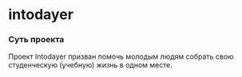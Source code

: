 # intodayer
### Суть проекта
Проект Intodayer призван помочь молодым людям собрать свою студенческую (учебную) жизнь в одном месте. 
